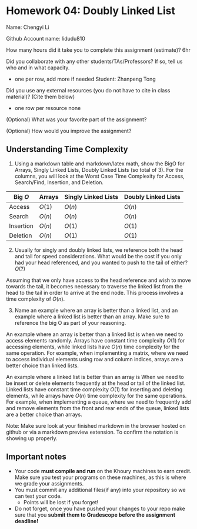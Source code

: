 # Homework 04: Doubly Linked List

Name: Chengyi Li

Github Account name: lidudu810

How many hours did it take you to complete this assignment (estimate)? 6hr

Did you collaborate with any other students/TAs/Professors? If so, tell us who and in what capacity.  
- one per row, add more if needed
Student: Zhanpeng Tong

Did you use any external resources (you do not have to cite in class material)? (Cite them below)  
- one row per resource
none

(Optional) What was your favorite part of the assignment? 

(Optional) How would you improve the assignment? 

## Understanding Time Complexity

1. Using a markdown table and markdown/latex math, show the BigO for Arrays, Singly Linked Lists, Doubly Linked Lists (so total of 3). For the columns, you will look at the Worst Case Time Complexity for Access, Search/Find,	Insertion, and Deletion.

|Big $O$ | Arrays | Singly Linked Lists | Doubly Linked Lists |
| ------ | ------ | ------------------- | ------------------- |
| Access  | $O(1)$ |	    $O(n)$	       |       $O(n)$        |
| Search  |	$O(n)$ |      $O(n)$	       |       $O(n)$        |
| Insertion| $O(n)$ |      $O(1)$	       |       $O(1)$        |
| Deletion	| $O(n)$ |	    $O(1)$	       |       $O(1)$        |

2. Usually for singly and doubly linked lists, we reference both the head and tail for speed considerations. What would be the cost if you only had your head referenced, and you wanted to push to the tail of either?  $O(?)$

Assuming that we only have access to the head reference and wish to move towards the tail, it becomes necessary to traverse the linked list from the head to the tail in order to arrive at the end node. This process involves a time complexity of $O(n)$.

3. Name an example where an array is better than a linked list, and an example where a linked list is better than an array. Make sure to reference the big O as part of your reasoning.

An example where an array is better than a linked list is when we need to access elements randomly. Arrays have constant time complexity $O(1)$ for accessing elements, while linked lists have $O(n)$ time complexity for the same operation. For example, when implementing a matrix, where we need to access individual elements using row and column indices, arrays are a better choice than linked lists.

An example where a linked list is better than an array is When we need to be insert or delete elements frequently at the head or tail of the linked list. Linked lists have constant time complexity $O(1)$ for inserting and deleting elements, while arrays have $O(n)$ time complexity for the same operations. For example, when implementing a queue, where we need to frequently add and remove elements from the front and rear ends of the queue, linked lists are a better choice than arrays. 


Note: Make sure look at your finished markdown in the browser hosted on github or via a markdown preview extension. To confirm the notation is showing up properly. 

## Important notes

* Your code **must compile and run** on the Khoury machines to earn credit. Make sure you test your programs on these machines, as this is where we grade your assignments.
* You must commit any additional files(if any) into your repository so we can test your code.
  * Points will be lost if you forget!
* Do not forget, once you have pushed your changes to your repo make sure that you **submit them to Gradescope before the assignment deadline!**

